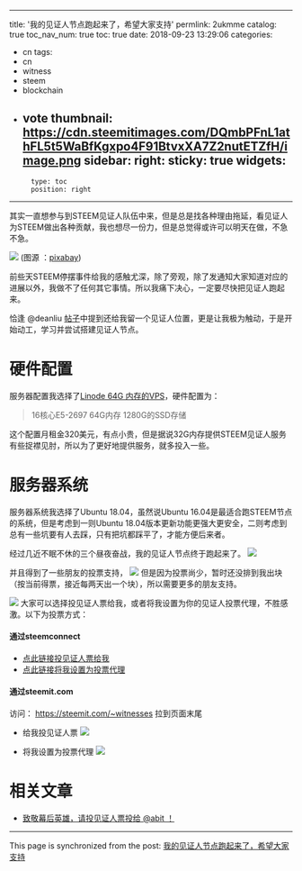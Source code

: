 
---
title: '我的见证人节点跑起来了，希望大家支持'
permlink: 2ukmme
catalog: true
toc_nav_num: true
toc: true
date: 2018-09-23 13:29:06
categories:
- cn
tags:
- cn
- witness
- steem
- blockchain
- vote
thumbnail: https://cdn.steemitimages.com/DQmbPFnL1athFL5t5WaBfKgxpo4F91BtvxXA7Z2nutETZfH/image.png
sidebar:
    right:
        sticky: true
widgets:
    -
        type: toc
        position: right
---


其实一直想参与到STEEM见证人队伍中来，但是总是找各种理由拖延，看见证人为STEEM做出各种贡献，我也想尽一份力，但是总觉得或许可以明天在做，不急不急。

![](https://cdn.steemitimages.com/DQmbPFnL1athFL5t5WaBfKgxpo4F91BtvxXA7Z2nutETZfH/image.png)
(图源 ：[pixabay](https://pixabay.com/))

前些天STEEM停摆事件给我的感触尤深，除了旁观，除了发通知大家知道对应的进展以外，我做不了任何其它事情。所以我痛下决心，一定要尽快把见证人跑起来。

恰逢 @deanliu [帖子](https://steemit.com/witness/@deanliu/re-voting-my-witnesses)中提到还给我留一个见证人位置，更是让我极为触动，于是开始动工，学习并尝试搭建见证人节点。

# 硬件配置

服务器配置我选择了[Linode 64G 内存的VPS](https://www.linode.com/?r=5f1093d89316ed45be25e943e794b8e24ea99723)，硬件配置为：
>16核心E5-2697
64G内存
1280G的SSD存储

这个配置月租金320美元，有点小贵，但是据说32G内存提供STEEM见证人服务有些捉襟见肘，所以为了更好地提供服务，就多投入一些。

# 服务器系统

服务器系统我选择了Ubuntu 18.04，虽然说Ubuntu 16.04是最适合跑STEEM节点的系统，但是考虑到一则Ubuntu 18.04版本更新功能更强大更安全，二则考虑到总有一些坑要有人去踩，只有把坑都踩平了，才能方便后来者。

经过几近不眠不休的三个昼夜奋战，我的见证人节点终于跑起来了。
![](https://cdn.steemitimages.com/DQmRf1PbzhtFoewUnUZPBAURacYurkSmSspSkYK8kokRASG/image.png)

并且得到了一些朋友的投票支持，
![](https://cdn.steemitimages.com/DQmfZWyBerUbEmMzL93uJkSKGau9DXftDoJdQuP5eSDWH9Y/image.png)
但是因为投票尚少，暂时还没排到我出块（按当前得票，接近每两天出一个块），所以需要更多的朋友支持。

![](https://cdn.steemitimages.com/DQmPCdF3RXuYR89dHERURbvt8AdDKaYbBCixTDqwG8eMRqe/image.png)
大家可以选择投见证人票给我，或者将我设置为你的见证人投票代理，不胜感激。以下为投票方式：

#### 通过steemconnect
* [点此链接投见证人票给我](https://v2.steemconnect.com/sign/account_witness_vote?approve=1&witness=oflyhigh)
* [点此链接将我设置为投票代理](https://v2.steemconnect.com/sign/account-witness-proxy?proxy=oflyhigh&approve=1)

#### 通过steemit.com

访问： https://steemit.com/~witnesses
拉到页面末尾

* 给我投见证人票
![](https://cdn.steemitimages.com/DQmRTvADYG33UkiN2R4xS9N5ryrwNaer35PWj3SAj6rxS6Y/image.png)

* 将我设置为投票代理
![](https://cdn.steemitimages.com/DQmWU46t7erLMrcvwWfCz4Vb9NS1x7HBbPwLWNxf2wcbjte/image.png)

# 相关文章

* [致敬幕后英雄，请投见证人票投给 @abit ！](https://steemit.com/cn/@oflyhigh/abit)

- - -

This page is synchronized from the post: [我的见证人节点跑起来了，希望大家支持](https://steemit.com/@oflyhigh/2ukmme)

